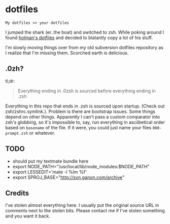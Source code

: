 dotfiles
========

    My dotfiles >> your dotfiles

I jumped the shark (er..the boat) and switched to zsh. While poking around I found [holman's dotfiles](https://github.com/holman/dotfiles) and decided to blatantly copy a lot of his stuff.

I'm slowly moving things over from my old subversion dotfiles repository as I realize that I'm missing them. Scorched earth is delicious.

.0zh?
-----

tl;dr:

> Everything ending in .0zsh is sourced before everything ending in .zsh

Everything in this repo that ends in .zsh is sourced upon startup. (Check out zsh/zshrc.symlink.). Problem is there are bootstrap issues. Some things depend on other things. Apparently I can't pass a custom comparator into zsh's globbing, so it's impossible to, say, run everything in asciibetical order based on `basename` of the file. If it were, you could just name your files `000-prompt.zsh` or whatever.


TODO
----

- should put my textmate bundle here
- export NODE_PATH="/usr/local/lib/node_modules:$NODE_PATH"
- export LESSEDIT='mate -l %lm %f'
- export SPROJ_BASE="http://svn.ganon.com/archive"

Credits
-------

I've stolen almost everything here.  I usually put the original source URL in comments next to the stolen bits.  Please contact me if I've stolen something and you want it back.


